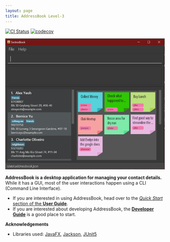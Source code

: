```yaml
---
layout: page
title: AddressBook Level-3
---
```


[![CI Status](https://github.com/AY2223S1-CS2103T-W12-2/tp/workflows/Java%20CI/badge.svg)](https://github.com/AY2223S1-CS2103T-W12-2/tp/actions)
[![codecov](https://codecov.io/gh/AY2223S1-CS2103T-W12-2/tp/branch/master/graph/badge.svg)](https://codecov.io/gh/AY2223S1-CS2103T-W12-2/tp)

![Ui](images/Ui.png)

**AddressBook is a desktop application for managing your contact details.** While it has a GUI, most of the user interactions happen using a CLI (Command Line Interface).

* If you are interested in using AddressBook, head over to the [_Quick Start_ section of the **User Guide**](UserGuide.html#quick-start).
* If you are interested about developing AddressBook, the [**Developer Guide**](DeveloperGuide.html) is a good place to start.


**Acknowledgements**

* Libraries used: [JavaFX](https://openjfx.io/), [Jackson](https://github.com/FasterXML/jackson), [JUnit5](https://github.com/junit-team/junit5)
